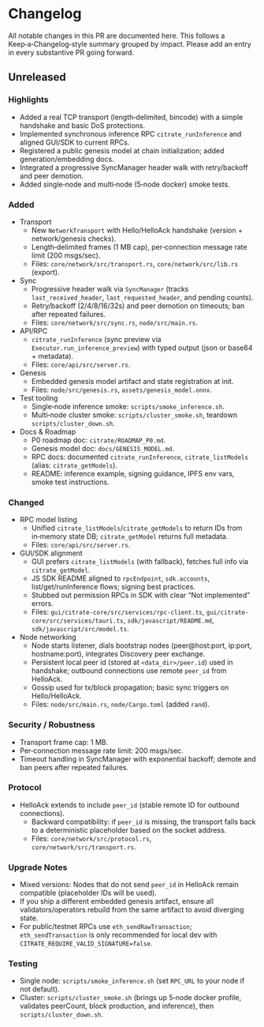 # Changelog

All notable changes in this PR are documented here. This follows a Keep‑a‑Changelog‑style summary grouped by impact. Please add an entry in every substantive PR going forward.

## Unreleased

### Highlights
- Added a real TCP transport (length‑delimited, bincode) with a simple handshake and basic DoS protections.
- Implemented synchronous inference RPC `citrate_runInference` and aligned GUI/SDK to current RPCs.
- Registered a public genesis model at chain initialization; added generation/embedding docs.
- Integrated a progressive SyncManager header walk with retry/backoff and peer demotion.
- Added single‑node and multi‑node (5‑node docker) smoke tests.

### Added
- Transport
  - New `NetworkTransport` with Hello/HelloAck handshake (version + network/genesis checks).
  - Length‑delimited frames (1 MB cap), per‑connection message rate limit (200 msgs/sec).
  - Files: `core/network/src/transport.rs`, `core/network/src/lib.rs` (export).
- Sync
  - Progressive header walk via `SyncManager` (tracks `last_received_header`, `last_requested_header`, and pending counts).
  - Retry/backoff (2/4/8/16/32s) and peer demotion on timeouts; ban after repeated failures.
  - Files: `core/network/src/sync.rs`, `node/src/main.rs`.
- API/RPC
  - `citrate_runInference` (sync preview via `Executor.run_inference_preview`) with typed output (json or base64 + metadata).
  - Files: `core/api/src/server.rs`.
- Genesis
  - Embedded genesis model artifact and state registration at init.
  - Files: `node/src/genesis.rs`, `assets/genesis_model.onnx`.
- Test tooling
  - Single‑node inference smoke: `scripts/smoke_inference.sh`.
  - Multi‑node cluster smoke: `scripts/cluster_smoke.sh`, teardown `scripts/cluster_down.sh`.
- Docs & Roadmap
  - P0 roadmap doc: `citrate/ROADMAP_P0.md`.
  - Genesis model doc: `docs/GENESIS_MODEL.md`.
  - RPC docs: documented `citrate_runInference`, `citrate_listModels` (alias: `citrate_getModels`).
  - README: inference example, signing guidance, IPFS env vars, smoke test instructions.

### Changed
- RPC model listing
  - Unified `citrate_listModels`/`citrate_getModels` to return IDs from in‑memory state DB; `citrate_getModel` returns full metadata.
  - Files: `core/api/src/server.rs`.
- GUI/SDK alignment
  - GUI prefers `citrate_listModels` (with fallback), fetches full info via `citrate_getModel`.
  - JS SDK README aligned to `rpcEndpoint`, `sdk.accounts`, list/get/runInference flows; signing best practices.
  - Stubbed out permission RPCs in SDK with clear “Not implemented” errors.
  - Files: `gui/citrate-core/src/services/rpc-client.ts`, `gui/citrate-core/src/services/tauri.ts`, `sdk/javascript/README.md`, `sdk/javascript/src/model.ts`.
- Node networking
  - Node starts listener, dials bootstrap nodes (peer@host:port, ip:port, hostname:port), integrates Discovery peer exchange.
  - Persistent local peer id (stored at `<data_dir>/peer.id`) used in handshake; outbound connections use remote `peer_id` from HelloAck.
  - Gossip used for tx/block propagation; basic sync triggers on Hello/HelloAck.
  - Files: `node/src/main.rs`, `node/Cargo.toml` (added `rand`).

### Security / Robustness
- Transport frame cap: 1 MB.
- Per‑connection message rate limit: 200 msgs/sec.
- Timeout handling in SyncManager with exponential backoff; demote and ban peers after repeated failures.

### Protocol
- HelloAck extends to include `peer_id` (stable remote ID for outbound connections).
  - Backward compatibility: if `peer_id` is missing, the transport falls back to a deterministic placeholder based on the socket address.
  - Files: `core/network/src/protocol.rs`, `core/network/src/transport.rs`.

### Upgrade Notes
- Mixed versions: Nodes that do not send `peer_id` in HelloAck remain compatible (placeholder IDs will be used).
- If you ship a different embedded genesis artifact, ensure all validators/operators rebuild from the same artifact to avoid diverging state.
- For public/testnet RPCs use `eth_sendRawTransaction`; `eth_sendTransaction` is only recommended for local dev with `CITRATE_REQUIRE_VALID_SIGNATURE=false`.

### Testing
- Single node: `scripts/smoke_inference.sh` (set `RPC_URL` to your node if not default).
- Cluster: `scripts/cluster_smoke.sh` (brings up 5‑node docker profile, validates peerCount, block production, and inference), then `scripts/cluster_down.sh`.

